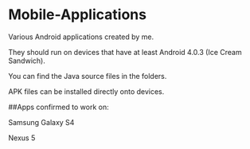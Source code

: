 # Mobile-Applications
Various Android applications created by me.

They should run on devices that have at least Android 4.0.3 (Ice Cream Sandwich).

You can find the Java source files in the folders.

APK files can be installed directly onto devices.


##Apps confirmed to work on:

Samsung Galaxy S4

Nexus 5
